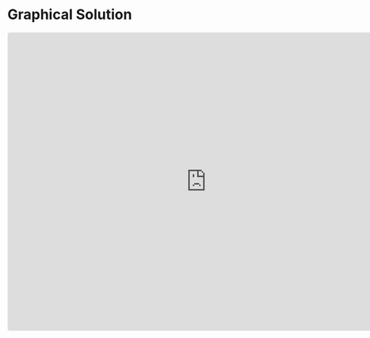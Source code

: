# Graphical Solution

<iframe src="https://www.geogebra.org/classic/pcx324hc?embed" width="800" height="600" allowfullscreen style="border: 1px solid #e4e4e4;border-radius: 4px;" frameborder="0"></iframe>
